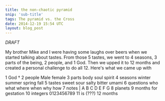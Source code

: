 ```yaml
---
title: the non-chaotic pyramid
snip: 'sub-title'
tags: The pyramid vs. the Cross
date: 2014-12-19 15:54 UTC
layout: blog_post
---
```


_DRAFT_

My brother Mike and I were having some laughs over beers when we started talking about tastes. From those 5 tastes, we went to 4 seasons, 3 parts of the being, 2 people, and 1 God. Then we upped it to 12 months and created a personal challenge to do all 12. Here's what we came up with

1  God †
2  people Male female
3  parts body soul spirit
4  seasons winter summer spring fall
5  tastes sweet sour salty bitter umami
6  questions who what where when why how
7  notes | A B C D E F G
8  planets
9  months for gestation
10 integers 0123456789
11 is (???)
12 months
